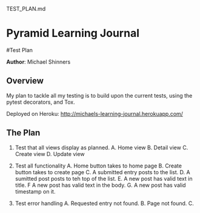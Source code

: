 TEST_PLAN.md

# Pyramid Learning Journal

#Test Plan

**Author**: Michael Shinners

## Overview
My plan to tackle all my testing is to build upon the current tests, using the pytest decorators, and Tox.

Deployed on Heroku: http://michaels-learning-journal.herokuapp.com/

## The Plan

1. Test that all views display as planned.
    A. Home view
    B. Detail view
    C. Create view
    D. Update view

2. Test all functionality
    A. Home button takes to home page
    B. Create button takes to create page
    C. A submitted entry posts to the list.
    D. A sumitted post posts to teh top of the list.
    E. A new post has valid text in title.
    F  A new post has valid text in the body.
    G. A new post has valid timestamp on it.

3. Test error handling
    A. Requested entry not found.
    B. Page not found.
    C. 
